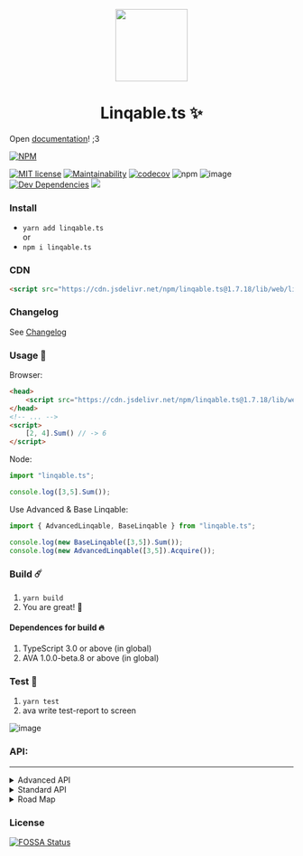 <!-- Logo -->
<p align="center">
  <a href="#">
    <img height="128" width="128" src="https://raw.githubusercontent.com/Linqable/lib/master/docs/4a9b94e9cbe73230ef552f6882216f95.png">
  </a>
</p>

<!-- Name -->
<h1 align="center">
  Linqable.ts ✨
</h1>


Open [documentation](https://linqable.github.io/lib/)! ;3

[![NPM](https://nodei.co/npm/linqable.ts.png?downloads=true&downloadRank=true&stars=true)](https://nodei.co/npm/linqable.ts/)       

[![MIT license](http://img.shields.io/badge/license-MIT-brightgreen.svg)](http://opensource.org/licenses/MIT)
[![Maintainability](https://api.codeclimate.com/v1/badges/0fbf15d35307f46b1838/maintainability)](https://codeclimate.com/github/Linqable/lib/maintainability)
[![codecov](https://codecov.io/gh/linqable/lib/branch/master/graph/badge.svg)](https://codecov.io/gh/0xF6/linqable.ts) 
![npm](https://img.shields.io/npm/dt/linqable.ts.svg)
![image](https://david-dm.org/linqable/lib.svg)
[![Dev Dependencies](https://img.shields.io/david/dev/linqable/lib.svg)](https://david-dm.org/0xF6/linqable.ts?type=dev)
[![](https://data.jsdelivr.com/v1/package/npm/linqable.ts/badge)](https://www.jsdelivr.com/package/npm/linqable.ts)


### Install
- `yarn add linqable.ts`    
or  
- `npm i linqable.ts`   

### CDN

```html
<script src="https://cdn.jsdelivr.net/npm/linqable.ts@1.7.18/lib/web/linq.min.js"></script>
```

### Changelog
See [Changelog](changelog.md)

### Usage 🌱
Browser:
```html
<head>
    <script src="https://cdn.jsdelivr.net/npm/linqable.ts@1.7.18/lib/web/linq.min.js"></script>
</head>
<!-- ... -->
<script>
    [2, 4].Sum() // -> 6
</script>
```

Node:   
```TypeScript
import "linqable.ts";

console.log([3,5].Sum());
```

Use Advanced & Base Linqable:
    
```TypeScript
import { AdvancedLinqable, BaseLinqable } from "linqable.ts";

console.log(new BaseLinqable([3,5]).Sum());
console.log(new AdvancedLinqable([3,5]).Acquire());
```

### Build ☄️
1. `yarn build`
2. You are great! 💫

#### Dependences for build 🔥
1. TypeScript 3.0 or above (in global)
2. AVA 1.0.0-beta.8 or above (in global)

### Test 🍒
1. `yarn test`
2. ava write test-report to screen

![image](https://user-images.githubusercontent.com/13326808/42382885-4082cc80-813e-11e8-9be5-22781839d4ae.png)



### API:
<hr/>   

<details>
<summary>Advanced API</summary>     
    
**Advanced API**

#### Transpose  
Transposes the rows of a sequence into columns.

```TypeScript
let array = [
    [
        "Nola", "Myse"
    ],
    [
        "Ruq"
    ],
    [
        "Dufna",
        "Nygglatho",
        "Kumesh"
    ]
];

/* ... */

array.Transpose();
// result ->
    [
      [
        'Nola',
        'Ruq',
        'Dufna',
      ],
      [
        'Myse',
        'Nygglatho',
      ],
      [
        'Kumesh',
      ],
    ]
```


#### Evaluate  
Returns a sequence containing the values resulting from invoking (in order) each function in the source sequence of functions.

```TypeScript
let array = [() => "Chtholly", () => "Ithea", () => 1 + 1, () => !true]

/* ... */

array.Evaluate(); // => ["Chtholly", "Ithea", 2, false]
```

#### Acquire
Ensures that a source sequence of objects are all acquired successfully. 
If the acquisition of any one fails then those successfully acquired till that point are delete

```TypeScript
let array = [{name: "Chtholly Nola", age: 17}, { name: "Ithea Myse", age: 18 }]

/* ... */

array.Acquire(); // => success // => [{name: "Chtholly Nola", age: 17}, { name: "Ithea Myse", age: 18 }]
array.Acquire(); // => fail // => [] // => throw
```

#### Consume
Completely consumes the given sequence. 
This method uses immediate execution, and doesn't store any data during execution

```TypeScript
let array = [{name: "Chtholly Nola", age: 17}, { name: "Ithea Myse", age: 18 }]

/* ... */

array.Consume();
```

#### Batch
Batches the source sequence into sized buckets.

```TypeScript
let array = [{name: "Chtholly Nola"}, 
             {name: "Nephren Ruq"}, 
             {name: "Almaria Dufna"}, 
             {name: "Ithea Myse"}]

/* ... */

array.Batch(2); // => [[{name: "Chtholly Nola"}, {name: "Nephren Ruq"}],[{name: "Almaria Dufna"}, {name: "Ithea Myse"}]]
// Returns an array with 2 arrays 😏
```

#### MaxBy
Returns the maxima (maximal elements) of the given sequence, based on the given projection. 
```TypeScript
let array = [{name: "Chtholly Nola", age: 17}, { name: "Ithea Myse", age: 18 }]

/* ... */

array.MaxBy(x => x.age) // => { name: "Ithea Myse", age: 18 }
```

#### MinBy
Returns the minima (minimal elements) of the given sequence, based on the given projection. 
```TypeScript
let array = [{name: "Chtholly Nola", age: 17}, { name: "Ithea Myse", age: 18 }]

/* ... */

array.MinBy(x => x.age) // => {name: "Chtholly Nola", age: 17}
```

#### Exclude
Excludes elements from a sequence starting at a given index
```TypeScript
let array = ["CO2", "Ir2O", "C2O3", "NH3", "C2H6", "H2C03"]

/* ... */

array.Exclude(1, 2) // -> ["CO2", "NH3", "C2H6", "H2C03"]
```

#### Flatten
Flattens a sequence containing arbitrarily-nested sequences.
```TypeScript
let array = ["CO2", ["C2O3", ["NH3", 127.4], 241, "H2C03"]

/* ... */

array.Flatten() // -> ["CO2", "C2O3", "NH3", 127.4, 241, "H2C03"]
```


#### Pairwise
Returns a sequence resulting from applying a function to each element in the source sequence and its predecessor, with the exception of the first element which is only returned as the predecessor of the second element
```TypeScript
let array = ["atom", "core", "neutron"];

/* ... */

array.Pairwise((x, y) => `${x} contains ${y}`) // -> ["atom contains core", "core contains neutron"]
```

#### Pipe
Executes the given action on each element in the source sequence and yields it
```TypeScript
let array = [{name: 'neutron', lifetime: 880}, {name: "proton", lifetime: Infinity}]

/* ... */

array.Pipe(x => x.lifetime++);
array.Where(x => x.name == "neutron").lifetime // -> 881
```

#### Lag
Produces a projection of a sequence by evaluating pairs of elements separated by a negative offset.
```TypeScript
let array = [0, 1, 2, 3, 4];

/* ... */

array.Lag(/*step*/2, /*defaultValue*/0, (a, b) => { return { A: a, B: b}; })
//returned -> [{"A":0,"B":0},{"A":1,"B":0},{"A":2,"B":0},{"A":3,"B":1},{"A":4,"B":2}]
```


</details>

<details>
<summary>Standard API</summary> 
    
**Standard API**


#### [First]OrDefault
Returns the first element of a sequence.   (Predicate Support)
```TypeScript
let array = [{formula: "CeO2", MolarMass: 172.115 }, {formula: "O", MolarMass: 15.999 }];

/* ... */

array.First() // => {formula: "CeO2", MolarMass: 172.115 }

let defaultValue = {formula: "H", MollarMass: 14.1 }
[].FirstOrDefault(null, defaultValue) // => {formula: "H", MollarMass: 14.1 }
```

#### [Last]OrDefault
Returns the last element of a sequence. (Predicate Support)
```TypeScript
let array = [{formula: "CeO2", MolarMass: 172.115 }, {formula: "O", MolarMass: 15.999 }];

/* ... */

array.Last() // =>  {formula: "O", MolarMass: 15.999 }

let defaultValue = {formula: "H", MollarMass: 14.1 }
[].LastOrDefault(null, defaultValue) // => {formula: "H", MollarMass: 14.1 }
```

#### Select
Projects each element of a sequence into a new form.  
```TypeScript
let array = [{name: "Chtholly Nola", age: 17}, { name: "Nephren Ruq", age: 17}]

/* ... */

array.Select(x => x.name.split(' ').First()) // => [{name: "Chtholly"}, {"Nephren"}]
```


#### Where
Filters a sequence of values based on a predicate.
```TypeScript
let array = [{name: "Chtholly Nola", age: 17}, 
             {name: "Nephren Ruq", age: 17}, 
             {name: "Almaria Dufna", age: 19}, 
             {name: "Ithea Myse", age: 18}]

/* ... */
// where adult only 🙈
array.Where(x => x.age >= 18) // => [ {name: "Almaria Dufna", age: 19}, {name: "Ithea Myse", age: 18}]
```


#### Any
Determines whether any element of a sequence exists or satisfies a condition.     
```TypeScript
let array = [{name: "Chtholly Nola", IsDead: true}, 
             {name: "Nephren Ruq", IsDead: false}, 
             {name: "Almaria Dufna", IsDead: true}, 
             {name: "Ithea Myse", IsDead: true}]
/* ... */


array.Any(x => x.IsDead) // => true
array.Where(x => !x.IsDead).Any(x => x.IsDead) // => false
```

#### All
Determines whether all elements of a sequence satisfy a condition.
```TypeScript
let array = [{name: "Chtholly Nola", IsDead: true}, 
             {name: "Nephren Ruq", IsDead: false}, 
             {name: "Almaria Dufna", IsDead: true}, 
             {name: "Ithea Myse", IsDead: true}]
/* ... */


array.All(x => x.IsDead) // => false
array.Where(x => x.IsDead).All(x => x.IsDead) // => true
```

#### Sum
Computes the sum of the sequence of Decimal values that are obtained by invoking a transform function on each element of the input sequence.  
```TypeScript
let array1 = [1, 2, 3];
let array2 = [{num: 15}, {num: 10}];

/* ... */

array1.Sum() // => 6
array2.Sum(x => x.num) // => 25
```


#### IsEmpty
Gets a value indicating whether this array contains no elemets.   
```TypeScript
let array1 = [];
let array2 = ["Cobalt","Mithril"];

/* ... */

array1.IsEmpty() // => true
array2.IsEmpty() // => false
```

#### Min
Invokes a transform function on each element of a sequence and returns the minimum number value.  
```TypeScript
let array = [{name: "Chtholly Nola", age: 17}, { name: "Ithea Myse", age: 18 }]

/* ... */

array.Min(x => x.age) // => 17
```

#### Max
Invokes a transform function on each element of a sequence and returns the maximum number value.
```TypeScript
let array = [{name: "Chtholly Nola", age: 17}, { name: "Ithea Myse", age: 18 }]

/* ... */

array.Max(x => x.age) // => 18
```

#### Take 
Returns a specified number of contiguous elements from the start of a sequence.   
```TypeScript
let array = ["Cobalt","Mithril","Adamantium"];

/* ... */

array.Take(2) // => ["Cobalt","Mithril"]
```


#### OrderBy
Sorts the elements of a sequence in a particular direction (ascending, descending) according to a key.
```TypeScript
let array = [4, 2, 7, 3, 0, 6];

/* ... */

array.OrderBy(); // => [0, 2, 3, 4, 6, 7];
```
Supports primitives, including Date.  
To compare other objects, 
you need to implement interface IComparer (TypeScript)    
or implement function [`Compare(y) : number`]    

As well support Descending.


#### Reverse
Inverts the order of the elements in a sequence.  
```TypeScript
let array = [{name: "Chtholly Nola"}, 
             {name: "Nephren Ruq"}, 
             {name: "Almaria Dufna"}, 
             {name: "Ithea Myse"}]
/* ... */

array.Reverse() // => [{name: "Ithea Myse"},{name: "Almaria Dufna"},{name: "Nephren Ruq"},{name: "Chtholly Nola"}]
```

#### Distinct
Returns distinct elements from a sequence by using the default equality comparer to compare values.
```TypeScript
let array1 = ["Alkaloid", "Protein", "Chlorophyll", "Alkaloid"];

/* ... */

array1.Distinct() // => ["Alkaloid", "Protein", "Chlorophyll"]
```

#### Union
Produces the set union of two sequences.
```TypeScript
let array1 = ["Alkaloid", "Protein", "Chlorophyll", "Alkaloid"];
let array2 = ["Uranium", "Iridium", "Iridium", "Plutonium"];

/* ... */

array1.Union(array2) // => ["Alkaloid", "Protein", "Chlorophyll", "Uranium", "Iridium", "Plutonium"]
```

#### Zip
Applies a specified function to the corresponding elements of two sequences, producing a sequence of the results.
```TypeScript
let woman = [ "Chtholly", "Nephren" ];
let man   = [ "Willem", "Willem" ];
woman.Zip(man, (w, m) => `${w} love ${m}`) // => ["Chtholly love Willem", "Nephren love Willem"]
```

#### Single[OrDefault]
Returns the only element of a sequence, and throws an exception if there is not exactly one element in the sequence.
```TypeScript
let array = [{synthesis: "Nuclear"}, {synthesis: "Thermonuclear"}]

array.Single() // => Throw Error

/* ... */

array.SingleOrDefault({synthesis: "none"}) // => return default value // => {synthesis: "none"}

/* ... */

array = [{synthesis: "Nuclear"}];

/* ... */

array.Single() // => {synthesis: "Nuclear"}
```
  
</details>

<details>
<summary>Road Map</summary> 
    
### RoadMap
#### Standard: 
- [x] First
- [x] FirstOrDefault
- [x] Last
- [x] LastOrDefault
- [x] Select
- [x] SelectMany
- [x] Where
- [x] Any
- [x] All
- [x] Sum
- [x] Take
- [ ] TakeWhile
- [x] Min & Max
- [x] MinBy & MaxBy
- [x] IsDefault
- [x] OrderBy
- [ ] Range
- [x] Reverse
- [x] Single
- [x] SingleOrDefault
- [ ] SkipWhile 
- [x] ThenBy
- [x] ThenByDescending
- [x] ToArray
- [x] Union
- [x] Zip
- [x] Aggregate
- [x] Count
- [ ] Average
- [ ] Append
- [x] Contains
- [x] DefaultIfEmpty
- [x] Distinct
- [x] Except
- [ ] GroupBy
- [ ] GroupJoin
- [ ] Join
#### Advanced:
- [x] Acquire
- [ ] AggregateRight
- [ ] Assert
- [ ] AssertCount
- [x] AtLeast
- [x] AtMost
- [ ] ~~Backsert~~
- [x] Batch
- [ ] ~~Cartesian~~
- [ ] Choose (Deferred typescript 3)
- [ ] Concat
- [x] Consume
- [ ] CountBetween & CountBy & CountDown & CompareCount
- [ ] EndsWith
- [ ] EquiZip
- [ ] DistinctBy
- [ ] Exactly
- [ ] ExceptBy
- [x] Exclude
- [x] Evaluate
- [ ] ~~FallbackIfEmpty~~
- [ ] FillBackward & FillForward
- [x] Flatten
- [ ] ~~Fold~~
- [ ] FullGroupJoin
- [ ] FullJoin
- [ ] Generate & GenerateByIndex
- [ ] GroupAdjacent
- [ ] Index
- [ ] Insert
- [ ] Interleave
- [x] Lag
- [ ] Lead
- [ ] LeftJoin
- [x] Move
- [ ] OrderedMerge
- [ ] Pad & PadStart
- [x] Pairwise
- [ ] PartialSort & PartialSortBy
- [ ] Partition
- [ ] Permutations
- [x] Pipe
- [ ] Prepend
- [ ] ~~PreScan~~
- [ ] Random & RandomDouble & RandomSubset
- [ ] ~~Rank & RankBy~~
- [ ] Repeat
- [ ] RightJoin
- [ ] RunLengthEncode
- [ ] Scan & ScanRight
- [ ] Segment
- [ ] ~~Sequence~~
- [ ] Shuffle
- [ ] SkipLast & SkipUntil
- [ ] Slice
- [ ] SortedMerge
- [ ] Split
- [ ] StartsWith
- [ ] Subsets
- [ ] TagFirstLast
- [ ] ~~Transpose~~
- [ ] TakeEvery & TakeLast & TakeUntil
- [ ] ~~ZipLongest & ZipShortest~~

</details>  

### License

[![FOSSA Status](https://app.fossa.io/api/projects/git%2Bgithub.com%2F0xF6%2Flinq.ts.svg?type=large)](https://app.fossa.io/projects/git%2Bgithub.com%2F0xF6%2Flinq.ts?ref=badge_large)
